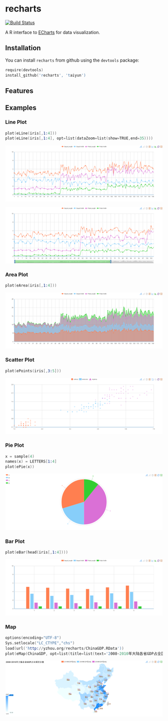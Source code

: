 recharts
========

[![Build Status](https://travis-ci.org/taiyun/recharts.png)](https://travis-ci.org/taiyun/recharts)

A R interface to [ECharts](https://github.com/ecomfe/echarts) for data visualization.


## Installation

You can install `recharts` from github using the `devtools` package:

```s
require(devtools)
install_github('recharts', 'taiyun')
```

## Features


## Examples


### Line Plot

```s
plot(eLine(iris[,1:4]))
plot(eLine(iris[,1:4], opt=list(dataZoom=list(show=TRUE,end=35))))
```

![Line Plot](screenshots/irisLine.PNG)

![Line Zoom Plot](screenshots/irisLineZoom.PNG)

### Area Plot

```s
plot(eArea(iris[,1:4]))
```

![Area Plot](screenshots/irisArea.PNG)


### Scatter Plot

```s
plot(ePoints(iris[,3:5]))
```

![Scatter Plot](screenshots/irisPoints.PNG)


### Pie Plot

```s
x = sample(4)
names(x) = LETTERS[1:4]
plot(ePie(x))
```

![Pie Plot](screenshots/xPie.PNG)


### Bar Plot


```s
plot(eBar(head(iris[,1:4])))
```

![Bar Plot](screenshots/irisBar.PNG)


### Map

```s
options(encoding="UTF-8")
Sys.setlocale("LC_CTYPE","chs")
load(url('http://yzhou.org/recharts/ChinaGDP.RData'))
plot(eMap(ChinaGDP, opt=list(title=list(text='2008~2010年大陆各省GDP占全国百分数'))))
```

![Map](screenshots/irisChinaMap.PNG)
